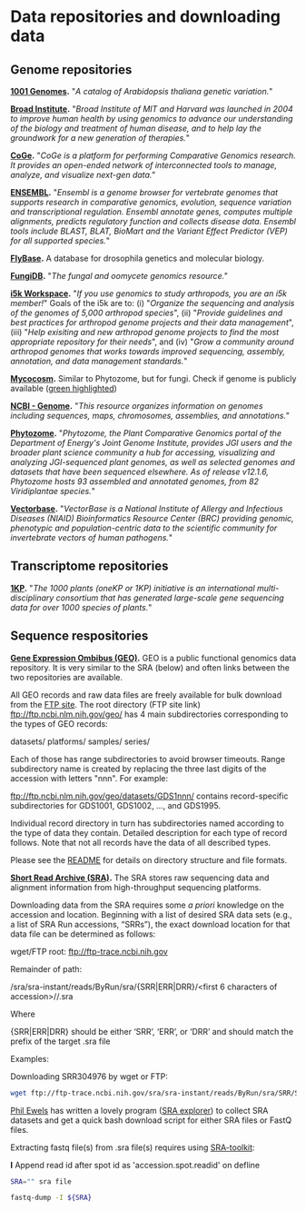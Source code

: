 # Data repositories and downloading data

## Genome repositories

__[1001 Genomes](https://1001genomes.org/).__ "_A catalog of Arabidopsis thaliana genetic variation._"

__[Broad Institute](https://www.broadinstitute.org/data-software-and-tools).__ "_Broad Institute of MIT and Harvard was launched in 2004 to improve human health by using genomics to advance our understanding of the biology and treatment of human disease, and to help lay the groundwork for a new generation of therapies._"

__[CoGe](https://genomevolution.org/coge/).__ "_CoGe is a platform for performing Comparative Genomics research. It provides an open-ended network of interconnected tools to manage, analyze, and visualize next-gen data."_

__[ENSEMBL](https://useast.ensembl.org/index.html).__ "_Ensembl is a genome browser for vertebrate genomes that supports research in comparative genomics, evolution, sequence variation and transcriptional regulation. Ensembl annotate genes, computes multiple alignments, predicts regulatory function and collects disease data. Ensembl tools include BLAST, BLAT, BioMart and the Variant Effect Predictor (VEP) for all supported species._"

__[FlyBase](https://flybase.org/).__ A database for drosophila genetics and molecular biology.

__[FungiDB](https://fungidb.org/fungidb/).__ "_The fungal and oomycete genomics resource."_

__[i5k Workspace](https://i5k.nal.usda.gov/content/data-downloads).__ "_If you use genomics to study arthropods, you are an i5k member!_" Goals of the i5k are to: (i) "_Organize the sequencing and analysis of the genomes of 5,000 arthropod species_", (ii) "_Provide guidelines and best practices for arthropod genome projects and their data management_", (iii) "_Help exisiting and new arthropod genome projects to find the most appropriate repository for their needs_", and (iv) "_Grow a community around arthropod genomes that works towards improved sequencing, assembly, annotation, and data management standards._"

__[Mycocosm](https://genome.jgi.doe.gov/mycocosm/home).__ Similar to Phytozome, but for fungi. Check if genome is publicly available ([green highlighted](https://genome.jgi.doe.gov/fungi/fungi.info.html))

__[NCBI - Genome](https://www.ncbi.nlm.nih.gov/genome/).__ "_This resource organizes information on genomes including sequences, maps, chromosomes, assemblies, and annotations._"

__[Phytozome](https://phytozome.jgi.doe.gov/pz/portal.html).__ "_Phytozome, the Plant Comparative Genomics portal of the Department of Energy's Joint Genome Institute, provides JGI users and the broader plant science community a hub for accessing, visualizing and analyzing JGI-sequenced plant genomes, as well as selected genomes and datasets that have been sequenced elsewhere. As of release v12.1.6, Phytozome hosts 93 assembled and annotated genomes, from 82 Viridiplantae species._"

__[Vectorbase](https://www.vectorbase.org/).__ "_VectorBase is a National Institute of Allergy and Infectious Diseases (NIAID) Bioinformatics Resource Center (BRC) providing genomic, phenotypic and population-centric data to the scientific community for invertebrate vectors of human pathogens._"

## Transcriptome repositories

__[1KP](https://wiki.cyverse.org/wiki/display/iptol/OneKP+Capstone+Wiki).__ "_The 1000 plants (oneKP or 1KP) initiative is an international multi-disciplinary consortium that has generated large-scale gene sequencing data for over 1000 species of plants._"

## Sequence respositories

__[Gene Expression Ombibus (GEO)](https://www.ncbi.nlm.nih.gov/geo/).__ GEO is a public functional genomics data repository. It is very similar to the SRA (below) and often links between the two repositories are available.

All GEO records and raw data files are freely available for bulk download from the [FTP site](ftp://ftp.ncbi.nlm.nih.gov/geo/). The root directory (FTP site link) ftp://ftp.ncbi.nlm.nih.gov/geo/ has 4 main subdirectories corresponding to the types of GEO records:

datasets/
platforms/
samples/
series/

Each of those has range subdirectories to avoid browser timeouts. Range subdirectory name is created by replacing the three last digits of the accession with letters "nnn". For example:

ftp://ftp.ncbi.nlm.nih.gov/geo/datasets/GDS1nnn/ contains record-specific subdirectories for GDS1001, GDS1002, ..., and GDS1995.

Individual record directory in turn has subdirectories named according to the type of data they contain. Detailed description for each type of record follows. Note that not all records have the data of all described types.

Please see the [README](ftp://ftp.ncbi.nlm.nih.gov/geo/README.txt) for details on directory structure and file formats.

__[Short Read Archive (SRA)](https://www.ncbi.nlm.nih.gov/sra).__ The SRA stores raw sequencing data and alignment information from high-throughput sequencing platforms.

Downloading data from the SRA requires some _a priori_ knowledge on the accession and location. Beginning with a list of desired SRA data sets (e.g., a list of SRA Run accessions, “SRRs”), the exact download location for that data file can be determined as follows:

wget/FTP root: ftp://ftp-trace.ncbi.nih.gov

Remainder of path:

/sra/sra-instant/reads/ByRun/sra/{SRR|ERR|DRR}/<first 6 characters of accession>/<accession>/<accession>.sra

Where

{SRR|ERR|DRR} should be either ‘SRR’, ‘ERR’, or ‘DRR’ and should match the prefix of the target .sra file

Examples:

Downloading SRR304976 by wget or FTP:

```bash
wget ftp://ftp-trace.ncbi.nih.gov/sra/sra-instant/reads/ByRun/sra/SRR/SRR304/SRR304976/SRR304976.sra
```

[Phil Ewels](http://phil.ewels.co.uk/) has written a lovely program ([SRA explorer](https://ewels.github.io/sra-explorer/)) to collect SRA datasets and get a quick bash download script for either SRA files or FastQ files.

Extracting fastq file(s) from .sra file(s) requires using [SRA-toolkit](https://trace.ncbi.nlm.nih.gov/Traces/sra/sra.cgi?view=software):

__I__ Append read id after spot id as 'accession.spot.readid' on defline

```bash
SRA="" sra file

fastq-dump -I ${SRA}
```
